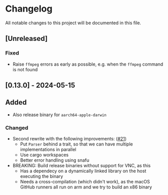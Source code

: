 # Changelog

All notable changes to this project will be documented in this file.

## [Unreleased]

### Fixed

- Raise `ffmpeg` errors as early as possible, e.g. when the `ffmpeg` command is not found

## [0.13.0] - 2024-05-15

## Added

- Also release binary for `aarch64-apple-darwin`

### Changed

- Second rewrite with the following improvements: ([#21])
  * Put `Parser` behind a trait, so that we can have multiple implementations in parallel
  * Use cargo workspaces
  * Better error handling using snafu
- BREAKING: Build release binaries without support for VNC, as this
  * Has a dependecy on a dynamically linked library on the host executing the binary
  * Needs a cross-compilation (which didn't work), as the macOS GitHub runners all run on arm and we try to build an x86 binary

[#21]: https://github.com/sbernauer/breakwater/pull/21
